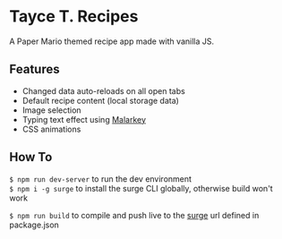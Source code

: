 # Tayce T. Recipes

A Paper Mario themed recipe app made with vanilla JS.

## Features

* Changed data auto-reloads on all open tabs
* Default recipe content (local storage data)
* Image selection
* Typing text effect using [Malarkey](https://github.com/yuanqing/malarkey)
* CSS animations

## How To
`$ npm run dev-server` to run the dev environment  
`$ npm i -g surge` to install the surge CLI globally, otherwise build won't work  

`$ npm run build` to compile and push live to the [surge](https://surge.sh/) url defined in package.json